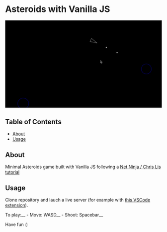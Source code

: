 # Asteroids with Vanilla JS

![Screenshot of the game](/assets/sreenshot.jpg)

## Table of Contents

- [About](#about)
- [Usage](#usage)

## About <a name = "about"></a>

Minimal Asteroids game built with Vanilla JS following a [Net Ninja / Chris Lis tutorial](https://www.youtube.com/playlist?list=PL4cUxeGkcC9iO8ai6LU0s6aHAaWP4RAkF)

## Usage <a name = "usage"></a>

Clone repository and lauch a live server (for example with [this VSCode extension](https://marketplace.visualstudio.com/items?itemName=ritwickdey.LiveServer)).

To play:__
	- Move: WASD__
	- Shoot: Spacebar__

Have fun :)